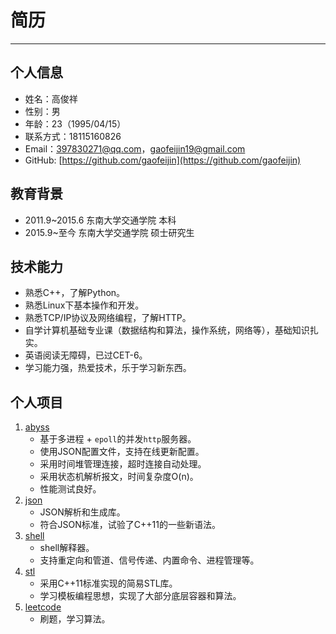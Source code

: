 # 简历
***
## 个人信息  
* 姓名：高俊祥
* 性别：男
* 年龄：23（1995/04/15）
* 联系方式：18115160826
* Email：397830271@qq.com，gaofeijin19@gmail.com
* GitHub: [https://github.com/gaofeijin](https://github.com/gaofeijin)


## 教育背景  
* 2011.9~2015.6 东南大学交通学院 本科
* 2015.9~至今 东南大学交通学院 硕士研究生

## 技术能力  
* 熟悉C++，了解Python。
* 熟悉Linux下基本操作和开发。
* 熟悉TCP/IP协议及网络编程，了解HTTP。
* 自学计算机基础专业课（数据结构和算法，操作系统，网络等），基础知识扎实。
* 英语阅读无障碍，已过CET-6。
* 学习能力强，热爱技术，乐于学习新东西。

## 个人项目  
1. [abyss](https://github.com/gaofeijin/abyss)
	* 基于多进程 + `epoll`的并发`http`服务器。
	* 使用JSON配置文件，支持在线更新配置。
	* 采用时间堆管理连接，超时连接自动处理。
	* 采用状态机解析报文，时间复杂度O(n)。
	* 性能测试良好。
2. [json](https://github.com/gaofeijin/json)
	* JSON解析和生成库。
	* 符合JSON标准，试验了C++11的一些新语法。
3. [shell](https://github.com/gaofeijin/shell)
	* shell解释器。
	* 支持重定向和管道、信号传递、内置命令、进程管理等。
4. [stl](https://github.com/gaofeijin/stl)
	* 采用C++11标准实现的简易STL库。
	* 学习模板编程思想，实现了大部分底层容器和算法。
5. [leetcode](https://github.com/gaofeijin/leetcode)
	* 刷题，学习算法。
